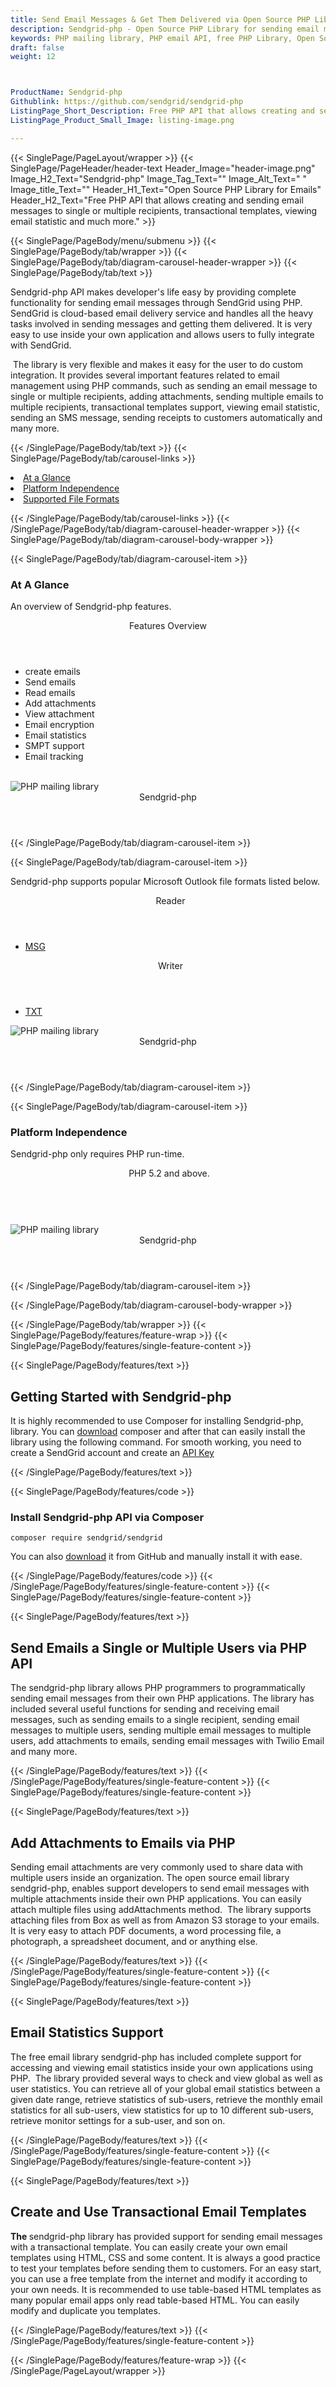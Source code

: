 ```yaml
---
title: Send Email Messages & Get Them Delivered via Open Source PHP Library
description: Sendgrid-php - Open Source PHP Library for sending email messages to single or multiple recipients, transactional templates support, viewing email statistic & so on.
keywords: PHP mailing library, PHP email API, free PHP Library, Open Source email Library, PHP PST programming, PHP EML, java Outlook MSG, Add Attachments to Email, PHP eml library, create  MSG email, Extract email messages, PHP outlook, PHP PST development, Conversion b/t MimeMessage, Conversion b/t EML and Outlook MSG
draft: false
weight: 12



ProductName: Sendgrid-php 
Githublink: https://github.com/sendgrid/sendgrid-php
ListingPage_Short_Description: Free PHP API that allows creating and sending email messages to single or multiple recipients, transactional templates and much more.
ListingPage_Product_Small_Image: listing-image.png 

---
```


{{< SinglePage/PageLayout/wrapper >}}
{{< SinglePage/PageHeader/header-text
Header_Image="header-image.png"
Image_H2_Text="Sendgrid-php"
Image_Tag_Text=""
Image_Alt_Text=" "
Image_title_Text=""
Header_H1_Text="Open Source PHP Library for Emails"
Header_H2_Text="Free PHP API that allows creating and sending email messages to single or multiple recipients, transactional templates, viewing email statistic and much more." >}}

{{< SinglePage/PageBody/menu/submenu >}}
{{< SinglePage/PageBody/tab/wrapper >}}
{{< SinglePage/PageBody/tab/diagram-carousel-header-wrapper >}}
{{< SinglePage/PageBody/tab/text >}}



<p>Sendgrid-php API makes developer's life easy by providing complete functionality for sending email messages through SendGrid using PHP. SendGrid is cloud-based email delivery service and handles all the heavy tasks involved in sending messages and getting them delivered. It is very easy to use inside your own application and allows users to fully integrate with SendGrid.</p>
<p> The library is very flexible and makes it easy for the user to do custom integration. It provides several important features related to email management using PHP commands, such as sending an email message to single or multiple recipients, adding attachments, sending multiple emails to multiple recipients, transactional templates support, viewing email statistic, sending an SMS message, sending receipts to customers automatically and many more.</p>

{{< /SinglePage/PageBody/tab/text >}}
{{< SinglePage/PageBody/tab/carousel-links >}}

<li data-target="#diagramcarousel" data-slide-to="0"><a href="#">At a Glance</a></li>
<li data-target="#diagramcarousel" data-slide-to="2"><a href="#">Platform Independence</a></li>
<li data-target="#diagramcarousel" data-slide-to="1"><a class="activetab" href="#">Supported File Formats</a></li>


{{< /SinglePage/PageBody/tab/carousel-links >}}
{{< /SinglePage/PageBody/tab/diagram-carousel-header-wrapper >}}
{{< SinglePage/PageBody/tab/diagram-carousel-body-wrapper >}}

{{< SinglePage/PageBody/tab/diagram-carousel-item >}}
<h3>At A Glance</h3>
<p>An overview of Sendgrid-php features.</p>
<div class="diagram1 d1-poi">
<div class="d1-row">
<div class="d1-col d1-right"><header>Features Overview</header>
<ul>
<li>create emails</li>
<li>Send emails</li>
<li>Read emails</li>
<li>Add attachments</li>
<li>View attachment</li>
<li>Email encryption</li>
<li>Email statistics</li>
<li>SMPT support</li>
<li>Email tracking<br><br></li>
</ul>
</div>
</div>
<div class="d1-logo"><img class="bg-lite" src='listing-image.png' alt="PHP mailing library "><header>Sendgrid-php</header><footer><small></small></footer></div>
<!--/logo--></div>
<!--/diagram1-->
{{< /SinglePage/PageBody/tab/diagram-carousel-item >}}

{{< SinglePage/PageBody/tab/diagram-carousel-item >}}
<p>Sendgrid-php supports popular Microsoft Outlook file formats listed below.</p>
<div class="diagram1 d2  d1-poi">
<div class="d1-row">
<div class="d1-col d1-left"><header><i class="fa fa-arrows-v "> </i> Reader</header>
<ul>
<li><a href="https://wiki.fileformat.com/email/msg/">MSG</a></li>
</ul>
</div>
<!--/left-->
<div class="d1-col d1-right"><header><i class="fa  fa-long-arrow-down"> </i> Writer</header>
<ul>
<li><a href="https://wiki.fileformat.com/word-processing/txt/">TXT</a></li>
</ul>
</div>
<!--/right--></div>
<!--/row-->
<div class="d1-logo"><img class="bg-lite" src='listing-image.png' alt="PHP mailing library"><header>Sendgrid-php</header><footer><small></small></footer></div>
<!--/logo--></div>
<!--/diagram2-->
{{< /SinglePage/PageBody/tab/diagram-carousel-item >}}

{{< SinglePage/PageBody/tab/diagram-carousel-item >}}
<h3>Platform Independence</h3>
<p>Sendgrid-php only requires PHP run-time.</p>
<div class="diagram1 d1-poi">
<div class="d1-row">
<div class="d1-col d1-left"><header><i class="fa fa-cubes"> </i>PHP 5.2 and above.</header></div>
<!--/left-->
<div class="d1-col d1-right"> </div>
<!--/right--></div>
<!--/row-->
<div class="d1-logo"><img class="bg-lite" src='listing-image.png' alt="PHP mailing library "><header>Sendgrid-php</header><footer><small></small></footer></div>
<!--/logo--></div>
<!--/diagram2 -->
{{< /SinglePage/PageBody/tab/diagram-carousel-item >}}

{{< /SinglePage/PageBody/tab/diagram-carousel-body-wrapper >}}

{{< /SinglePage/PageBody/tab/wrapper >}}
{{< SinglePage/PageBody/features/feature-wrap >}}
{{< SinglePage/PageBody/features/single-feature-content >}}

{{< SinglePage/PageBody/features/text >}}
<h2 class="h2title">Getting Started with Sendgrid-php</h2>
<p>It is highly recommended to use Composer for installing Sendgrid-php, library. You can <a href="https://getcomposer.org/doc/00-intro.md">download</a> composer and after that can easily install the library using the following command. For smooth working, you need to create a SendGrid account and create an <a href="https://app.sendgrid.com/settings/api_keys">API Key</a></p>
{{< /SinglePage/PageBody/features/text >}}

{{< SinglePage/PageBody/features/code >}}
<h3>Install Sendgrid-php API via Composer </h3>
<pre><code class="html">composer require sendgrid/sendgrid </code></pre>
You can also <a href="https://github.com/sendgrid/sendgrid-php/archive/main.zip">download</a> it from GitHub and manually install it with ease.

{{< /SinglePage/PageBody/features/code >}}
{{< /SinglePage/PageBody/features/single-feature-content >}}
{{< SinglePage/PageBody/features/single-feature-content >}}

{{< SinglePage/PageBody/features/text >}}
<h2 class="h2title">Send Emails a Single or Multiple Users via PHP API</h2>
<p>The sendgrid-php library allows PHP programmers to programmatically sending email messages from their own PHP applications. The library has included several useful functions for sending and receiving email messages, such as sending emails to a single recipient, sending email messages to multiple users, sending multiple email messages to multiple users, add attachments to emails, sending email messages with Twilio Email and many more.</p>

{{< /SinglePage/PageBody/features/text >}}
{{< /SinglePage/PageBody/features/single-feature-content >}}
{{< SinglePage/PageBody/features/single-feature-content >}}

{{< SinglePage/PageBody/features/text >}}
<h2 class="h2title">Add Attachments to Emails via PHP</h2>
<p>Sending email attachments are very commonly used to share data with multiple users inside an organization. The open source email library sendgrid-php, enables support developers to send email messages with multiple attachments inside their own PHP applications. You can easily attach multiple files using addAttachments method.  The library supports attaching files from Box as well as from Amazon S3 storage to your emails. It is very easy to attach PDF documents, a word processing file, a photograph, a spreadsheet document, and or anything else.</p>

{{< /SinglePage/PageBody/features/text >}}
{{< /SinglePage/PageBody/features/single-feature-content >}}
{{< SinglePage/PageBody/features/single-feature-content >}}

{{< SinglePage/PageBody/features/text >}}
<h2 class="h2title">Email Statistics Support</h2>
<p>The free email library sendgrid-php has included complete support for accessing and viewing email statistics inside your own applications using PHP.  The library provided several ways to check and view global as well as user statistics. You can retrieve all of your global email statistics between a given date range, retrieve statistics of sub-users, retrieve the monthly email statistics for all sub-users, view statistics for up to 10 different sub-users, retrieve monitor settings for a sub-user, and son on.</p>

{{< /SinglePage/PageBody/features/text >}}
{{< /SinglePage/PageBody/features/single-feature-content >}}
{{< SinglePage/PageBody/features/single-feature-content >}}

{{< SinglePage/PageBody/features/text >}}
<h2 class="h2title">Create and Use Transactional Email Templates</h2>
<p><strong>The </strong>sendgrid-php library has provided support for sending email messages with a transactional template. You can easily create your own email templates using HTML, CSS and some content. It is always a good practice to test your templates before sending them to customers. For an easy start, you can use a free template from the internet and modify it according to your own needs. It is recommended to use table-based HTML templates as many popular email apps only read table-based HTML. You can easily modify and duplicate you templates.</p>

{{< /SinglePage/PageBody/features/text >}}
{{< /SinglePage/PageBody/features/single-feature-content >}}

{{< /SinglePage/PageBody/features/feature-wrap >}}
{{< /SinglePage/PageLayout/wrapper >}}